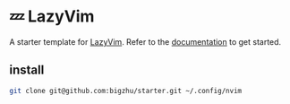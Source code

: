 # 💤 LazyVim

A starter template for [LazyVim](https://github.com/LazyVim/LazyVim).
Refer to the [documentation](https://lazyvim.github.io/installation) to get started.

## install

```bash
git clone git@github.com:bigzhu/starter.git ~/.config/nvim
```
```
```
